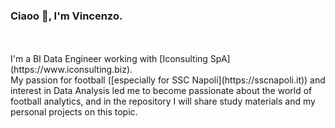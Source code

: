 ### Ciaoo 👋, I'm Vincenzo.
<br />
<br />
I'm a BI Data Engineer working with [Iconsulting SpA](https://www.iconsulting.biz). <br />
My passion for football ([especially for SSC Napoli](https://sscnapoli.it)) and interest in Data Analysis led me to become passionate about the world of football analytics, and in the repository I will share study materials and my personal projects on this topic.
